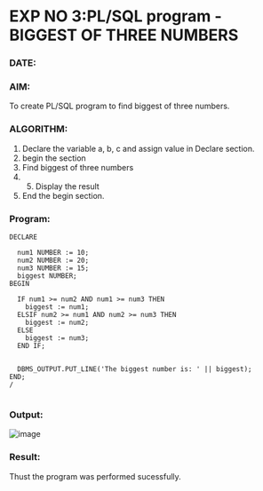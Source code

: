 # EXP NO 3:PL/SQL program -BIGGEST OF THREE NUMBERS  
### DATE: 
### AIM: 
To create PL/SQL program to find biggest of three numbers.

### ALGORITHM:
1. Declare the variable a, b, c and assign value in Declare section.
2. begin the section
3. Find biggest of three numbers 
4. 5. Display the result 
6. End the begin section.

### Program:
```
DECLARE
  
  num1 NUMBER := 10; 
  num2 NUMBER := 20; 
  num3 NUMBER := 15;
  biggest NUMBER;
BEGIN
  
  IF num1 >= num2 AND num1 >= num3 THEN
    biggest := num1;
  ELSIF num2 >= num1 AND num2 >= num3 THEN
    biggest := num2;
  ELSE
    biggest := num3;
  END IF;


  DBMS_OUTPUT.PUT_LINE('The biggest number is: ' || biggest);
END;
/


```

### Output:
![image](https://github.com/SASIDEVIvenaram/DBMS/assets/118707332/a45978e1-8639-46e5-884c-a35adf8becc3)

### Result:
Thust the program was performed sucessfully.
